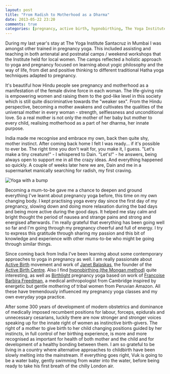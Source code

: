 ```yaml
---
layout: post
title: "From Radish to Motherhood as a Dharma"
date: 2013-05-22 23:20
comments: true
categories: [pregnancy, active birth, hypnobirthing, The Yoga Institute, India]
---
```


During my last year's stay at The Yoga Institute Santacruz in Mumbai I was amongst other trained in pregnancy yoga. This included assisting and teaching in both antenatal and postnatal camps / weekend workshops that the Institute held for local women. The camps reflected a holistic approach to yoga and pregnancy focused on learning about yogic philosophy and the way of life, from diet and positive thinking to different traditional Hatha yoga techniques adapted to pregnancy. 
 
It's beautiful how Hindu people see pregnancy and motherhood as a manifestation of the female divine force in each woman. The life-giving role is empowering women and raising them to the god-like level in this society which is still quite discriminative towards the "weaker sex". From the Hindu perspective, becoming a mother awakens and cultivates the qualities of the universal mother in every woman - strength, selflessness and unconditional love. So a real mother is not only the mother of her baby but mother to every child, realising motherhood as a part of her dharma, her innate purpose.

India made me recognise and embrace my own, back then quite shy, mother instinct. After coming back home I felt I was ready... if it's possible to ever be. The right time you don't wait for, you make it, I guess. "Let's make a tiny creature!" - I whispered to Dain. "Let's!" - he answers, being always open to support me in all the crazy ideas. And everything happened so quickly. A couple of weeks later here we are, Dain and me in a supermarket manically searching for radish, my first craving.

![Yoga with a bump](https://dl.dropboxusercontent.com/u/3886907/miau/yoga-bump.jpg)

Becoming a mum-to-be gave me a chance to deepen and ground everything I've learnt about pregnancy yoga before, this time on my own changing body. I kept practising yoga every day since the first day of my pregnancy, slowing down and doing more relaxation during the bad days and being more active during the good days. It helped me stay calm and bright thought the period of nausea and strange pains and strong and energised afterwards. I'm really grateful that everything has been going well so far and I'm going through my pregnancy cheerful and full of energy. I try to express this gratitude through sharing my passion and this bit of knowledge and experience with other mums-to-be who might be going through similar things.

Since coming back from India I've been learning about some contemporary approaches to yoga in pregnancy as well. I am really passionate about [Active Birth](http://www.bellybelly.com.au/birth/active-birth) movement and work of [Janet Balaskas](http://www.bbc.co.uk/news/health-17589544), the founder of the [Active Birth Centre](http://www.activebirthcentre.com/). Also I find [hypnobirthing (the Mongan method)](http://www.hypnobirthing.co.uk/) quite interesting, as well as [Birthlight](http://www.birthlight.com/) pregnancy yoga based on work of [Francoise Barbira Freedman](http://www.ice.cam.ac.uk/components/tutors/?view=tutor&id=2071&cid=4223), a medical anthropologist from Cambridge inspired by energetic but gentle mothering of tribal women from Peruvian Amazon. All these have tremendously influenced my pregnancy yoga classes and my own everyday yoga practice.

After some 300 years of development of modern obstetrics and dominance of medically imposed recumbent positions for labour, forceps, epidurals and unnecessary cesarians, luckily there are now stronger and stronger voices speaking up for the innate right of women as instinctive birth-givers. The right of a mother to give birth to her child changing positions guided by her instincts, in full control of her birthing experience, is more and more recognised as important for health of both mother and the child and for development of a healthy bonding between them. I am so grateful to be living in a country where alternative approaches to childbirth have been slowly melting into the mainstream. If everything goes right, Vuk is going to be a water baby, gently swimming from water into the water, before being ready to take his first breath of the chilly London air.